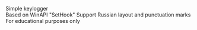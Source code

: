 Simple keylogger <br />
Based on WinAPI "SetHook"
Support Russian layout and punctuation marks
For educational purposes only
